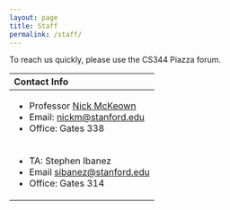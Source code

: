 ```yaml
---
layout: page
title: Staff
permalink: /staff/
---
```


To reach us quickly, please use the CS344 Piazza forum.

| Contact Info |
|:-------------|
| <ul><li>Professor [Nick McKeown](http://yuba.stanford.edu/~nickm/)</li><li>Email: [nickm@stanford.edu](mailto:nickm@stanford.edu)</li><li>Office: Gates 338</li></ul>  |
| <ul><li>TA: Stephen Ibanez</li><li>Email [sibanez@stanford.edu](mailto:sibanez@stanford.edu)</li><li>Office: Gates 314</li></ul>  |
